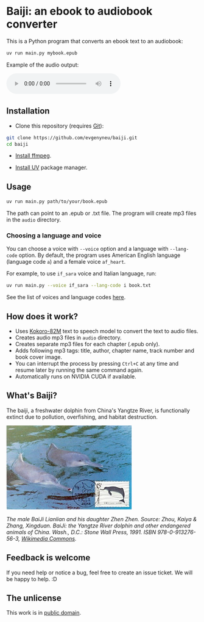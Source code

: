 # Baiji: an ebook to audiobook converter

This is a Python program that converts an ebook text to an audiobook:

```sh
uv run main.py mybook.epub
```

Example of the audio output:

<audio controls>
  <source src="./examples/alice_in_wonderland.mp3" type="audio/mpeg">
  Your browser does not support the audio element.
</audio>

## Installation

* Clone this repository (requires [Git](https://git-scm.com/downloads)):

```sh
git clone https://github.com/evgenyneu/baiji.git
cd baiji
```

* [Install ffmpeg](https://ffmpeg.org/download.html).

* [Install UV](https://docs.astral.sh/uv/#installation) package manager.

## Usage

```sh
uv run main.py path/to/your/book.epub
```

The path can point to an .epub or .txt file. The program will create mp3 files in the `audio` directory.


### Choosing a language and voice

You can choose a voice with `--voice` option and a language with `--lang-code` option.
By default, the program uses American English language (language code `a`) and a female voice `af_heart`.

For example, to use `if_sara` voice and Italian language, run:


```sh
uv run main.py --voice if_sara --lang-code i book.txt
```

See the list of voices and language codes [here](https://huggingface.co/hexgrad/Kokoro-82M/blob/main/VOICES.md).


## How does it work?

* Uses [Kokoro-82M](https://huggingface.co/hexgrad/Kokoro-82M) text to speech model to convert the text to audio files.
* Creates audio mp3 files in `audio` directory.
* Creates separate mp3 files for each chapter (.epub only).
* Adds following mp3 tags: title, author, chapter name, track number and book cover image.
* You can interrupt the process by pressing `Ctrl+C` at any time and resume later by running the same command again.
* Automatically runs on NVIDIA CUDA if available.


## What's Baiji?

The baiji, a freshwater dolphin from China's Yangtze River, is functionally extinct due to pollution, overfishing, and habitat destruction.

<img src='./images/baiji.jpg' alt='The male BaiJi Lianlian and his daughter Zhen Zhen'>

*The male BaiJi Lianlian and his daughter Zhen Zhen. Source:
Zhou, Kaiya & Zhang, Xingduan. BaiJi: the Yangtze River dolphin and other endangered animals of China. Wash., D.C.: Stone Wall Press, 1991. ISBN 978-0-913276-56-3,  [Wikimedia Commons](https://commons.wikimedia.org/wiki/File:Lianlian_and_Zhenzhen,_two_Chinese_River_Dolphins.jpg).*


## Feedback is welcome

If you need help or notice a bug, feel free to create an issue ticket. We will be happy to help. :D


## The unlicense

This work is in [public domain](UNLICENSE).
